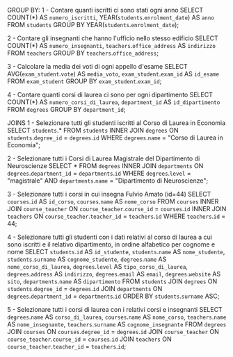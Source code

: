 GROUP BY:
1 - Contare quanti iscritti ci sono stati ogni anno
SELECT COUNT(*) AS `numero_iscritti`, YEAR(`students`.`enrolment_date`) AS `anno`
FROM `students`
GROUP BY YEAR(`students`.`enrolment_date`);

2 - Contare gli insegnanti che hanno l'ufficio nello stesso edificio
SELECT COUNT(*) AS `numero_insegnanti`, `teachers`.`office_address` AS `indirizzo`
FROM `teachers`
GROUP BY `teachers`.`office_address`;

3 - Calcolare la media dei voti di ogni appello d'esame
SELECT AVG(`exam_student`.`vote`) AS `media_voto`,
`exam_student`.`exam_id` AS `id_esame`
FROM `exam_student`
GROUP BY `exam_student`.`exam_id`;

4 - Contare quanti corsi di laurea ci sono per ogni dipartimento
SELECT COUNT(*) AS `numero_corsi_di_laurea`,
`department_id` AS `id_dipartimento`
FROM `degrees`
GROUP BY `department_id`;


JOINS
1 - Selezionare tutti gli studenti iscritti al Corso di Laurea in Economia
SELECT `students`.*
FROM `students`
INNER JOIN `degrees`
ON `students`.`degree_id` = `degrees`.`id`
WHERE `degrees`.`name` = "Corso di Laurea in Economia";

2 - Selezionare tutti i Corsi di Laurea Magistrale del Dipartimento di Neuroscienze
SELECT *
FROM `degrees`
INNER JOIN `departments`
ON `degrees`.`department_id` = `departments`.`id`
WHERE `degrees`.`level` = "magistrale"
AND `departments`.`name` = "Dipartimento di Neuroscienze";

3 - Selezionare tutti i corsi in cui insegna Fulvio Amato (id=44)
SELECT `courses`.`id` AS `id_corso`,
`courses`.`name` AS `nome_corso`
FROM `courses`
INNER JOIN `course_teacher` ON `course_teacher`.`course_id` = `courses`.`id`
INNER JOIN `teachers` ON `course_teacher`.`teacher_id` = `teachers`.`id`
WHERE `teachers`.`id` = 44;

4 - Selezionare tutti gli studenti con i dati relativi al corso di laurea a cui sono iscritti e il relativo dipartimento, in ordine alfabetico per cognome e nome
SELECT `students`.`id` AS `id_studente`,
`students`.`name` AS `nome_studente`,
`students`.`surname` AS `cognome_studente`,
`degrees`.`name` AS `nome_corso_di_laurea`,
`degrees`.`level` AS `tipo_corso_di_laurea`,
`degrees`.`address` AS `indirizzo`,
`degrees`.`email` AS `email`,
`degrees`.`website` AS `sito`,
`departments`.`name` AS `dipartimento`
FROM `students`
JOIN `degrees` ON `students`.`degree_id` = `degrees`.`id`
JOIN `departments` ON `degrees`.`department_id` = `departments`.`id`
ORDER BY `students`.`surname` ASC;

5 - Selezionare tutti i corsi di laurea con i relativi corsi e insegnanti
SELECT `degrees`.`name` AS `corso_di_laurea`,
`courses`.`name` AS `nome_corso`,
`teachers`.`name` AS `nome_insegnante`,
`teachers`.`surname` AS `cognome_insegnante`
FROM `degrees`
JOIN `courses` ON `courses`.`degree_id` = `degrees`.`id`
JOIN `course_teacher` ON `course_teacher`.`course_id` = `courses`.`id`
JOIN `teachers` ON `course_teacher`.`teacher_id` = `teachers`.`id`;




